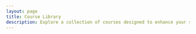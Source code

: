 ```yaml
---
layout: page
title: Course Library
description: Explore a collection of courses designed to enhance your skills in AI, productivity, and professional development. Filter by category and level to find the perfect course for you.
---
```


<script setup>
import CourseLibrary from '../components/course-interactive/CourseLibrary.vue'
</script>

<CourseLibrary />

